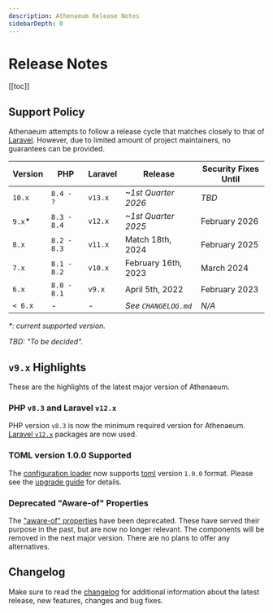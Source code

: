```yaml
---
description: Athenaeum Release Notes
sidebarDepth: 0
---
```


# Release Notes

[[toc]]

## Support Policy

Athenaeum attempts to follow a release cycle that matches closely to that of [Laravel](https://laravel.com/docs/11.x/releases).
However, due to limited amount of project maintainers, no guarantees can be provided. 

| Version | PHP         | Laravel | Release              | Security Fixes Until |
|---------|-------------|---------|----------------------|----------------------|
| `10.x`  | `8.4 - ?`   | `v13.x` | _~1st Quarter 2026_  | _TBD_                |
| `9.x`*  | `8.3 - 8.4` | `v12.x` | _~1st Quarter 2025_  | February 2026        |
| `8.x`   | `8.2 - 8.3` | `v11.x` | Match 18th, 2024     | February 2025        |
| `7.x`   | `8.1 - 8.2` | `v10.x` | February 16th, 2023  | March 2024           |
| `6.x`   | `8.0 - 8.1` | `v9.x`  | April 5th, 2022      | February 2023        |
| `< 6.x` | _-_         | _-_     | _See `CHANGELOG.md`_ | _N/A_                |

_*: current supported version._

_TBD: "To be decided"._

## `v9.x` Highlights

These are the highlights of the latest major version of Athenaeum.

### PHP `v8.3` and Laravel `v12.x`

PHP version `v8.3` is now the minimum required version for Athenaeum.
[Laravel `v12.x`](https://laravel.com/docs/12.x/releases) packages are now used.

### TOML version 1.0.0 Supported

The [configuration loader](./config/README.md) now supports [toml](https://github.com/toml-lang/toml) version `1.0.0` format.
Please see the [upgrade guide](./upgrade-guide.md) for details.

### Deprecated "Aware-of" Properties

The ["aware-of" properties](support/properties/available-helpers.md) have been deprecated. These have served their purpose in the past, but are now no longer
relevant. The components will be removed in the next major version. There are no plans to offer any alternatives.

## Changelog

Make sure to read the [changelog](https://github.com/aedart/athenaeum/blob/master/CHANGELOG.md) for additional information about the latest release, new features, changes and bug fixes. 
